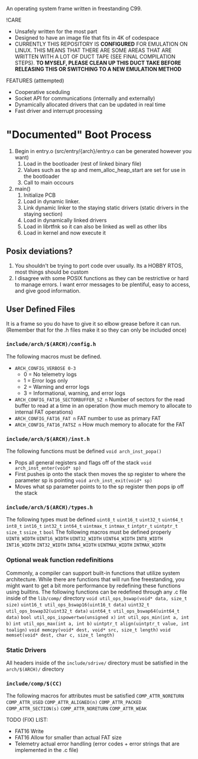 An operating system frame written in freestanding C99.

!CARE
* Unsafely written for the most part
* Designed to have an image file that fits in 4K of codespace
* CURRENTLY THIS REPOSITORY IS __CONFIGURED__ FOR EMULATION ON LINUX. THIS MEANS THAT THERE ARE SOME AREAS THAT ARE WRITTEN WITH A LOT OF DUCT TAPE (SEE FINAL COMPILATION STEPS). **TO MYSELF, PLEASE CLEAN UP THIS DUCT TAKE BEFORE RELEASING THIS OR SWITCHING TO A NEW EMULATION METHOD**

FEATURES (atttempted)
* Cooperative sceduling
* Socket API for communications (internally and externally)
* Dynamically allocated drivers that can be updated in real time
* Fast driver and interrupt processing
  
# "Documented" Boot Process
1. Begin in entry.o (src/entry/\{arch\}/entry.o can be generated however you want)
    1. Load in the bootloader (rest of linked binary file)
    2. Values such as the sp and mem_alloc_heap_start are set for use in the bootloader
    3. Call to main occours
2. main()
    1. Initialize PCB
    2. Load in dynamic linker.
    3. Link dynamic linker to the staying static drivers (static drivers in the staying section)
    4. Load in dynamically linked drivers
    5. Load in librtfnk so it can also be linked as well as other libs
    6. Load in kernel and now execute it

## Posix deviations?
1. You shouldn't be trying to port code over usually. Its a HOBBY RTOS, most things should be custom
2. I disagree with some POSIX functions as they can be restrictive or hard to manage errors. I want error messages to be plentiful, easy to access, and give good information.

## User Defined Files
It is a frame so you do have to give it so elbow grease before it can run. (Remember that for the .h files make it so they can only be included once)
### `include/arch/$(ARCH)/config.h`
The following macros must be defined.
* `ARCH_CONFIG_VERBOSE 0-3`
    * 0 = No telemetry logs
    * 1 = Error logs only
    * 2 = Warning and error logs
    * 3 = Informational, warning, and error logs
* `ARCH_CONFIG_FAT16_SECTORBUFFER_SZ n` Number of sectors for the read buffer to read at a time in an operation (how much memory to allocate to internal FAT operations)
* `ARCH_CONFIG_FAT16_FAT n` FAT number to use as primary FAT
* `ARCH_CONFIG_FAT16_FATSZ n` How much memory to allocate for the FAT
### `include/arch/$(ARCH)/inst.h`
The following functions must be defined
`void arch_inst_popa()`
* Pops all general registers and flags off of the stack
`void arch_inst_enter(void* sp)`
* First pushes ip onto the stack then moves the sp register to where the parameter sp is pointing
`void arch_inst_exit(void* sp)`
* Moves what sp parameter points to to the sp register then pops ip off the stack
### `include/arch/$(ARCH)/types.h`
The following types must be defined
`uint8_t`
`uint16_t`
`uint32_t`
`uint64_t`
`int8_t`
`int16_t`
`int32_t`
`int64_t`
`uintmax_t`
`intmax_t`
`intptr_t`
`uintptr_t`
`size_t`
`ssize_t`
`bool`
The following macros must be defined properly
`UINT8_WIDTH`
`UINT16_WIDTH`
`UINT32_WIDTH`
`UINT64_WIDTH`
`INT8_WIDTH`
`INT16_WIDTH`
`INT32_WIDTH`
`INT64_WIDTH`
`UINTMAX_WIDTH`
`INTMAX_WIDTH`
### Optional weak function redefinitions
Commonly, a compiler can support built-in functions that utilize system architecture. While there are functions that will run fine freestanding, you might want to get a bit more performance by redefining these functions using builtins. The following functions can be redefined through any .c file inside of the `lib/comp/` directory
`void util_ops_bswap(void* data, size_t size)`
`uint16_t util_ops_bswap16(uint16_t data)`
`uint32_t util_ops_bswap32(uint32_t data)`
`uint64_t util_ops_bswap64(uint64_t data)`
`bool util_ops_ispowertwo(unsigned x)`
`int util_ops_min(int a, int b)`
`int util_ops_max(int a, int b)`
`uintptr_t align(uintptr_t value, int toalign)`
`void memcpy(void* dest, void* src, size_t length)`
`void memset(void* dest, char c, size_t length)`
### Static Drivers
All headers inside of the `include/sdrive/` directory must be satisfied in the `arch/$(ARCH)/` directory
### `include/comp/$(CC)`
The following macros for attributes must be satisfied
`COMP_ATTR_NORETURN`
`COMP_ATTR_USED`
`COMP_ATTR_ALIGNED(n)`
`COMP_ATTR_PACKED`
`COMP_ATTR_SECTION(s)`
`COMP_ATTR_NORETURN`
`COMP_ATTR_WEAK`

TODO (FIX) LIST:
- FAT16 Write
- FAT16 Allow for smaller than actual FAT size
- Telemetry actual error handling (error codes + error strings that are implemented in the .c file)